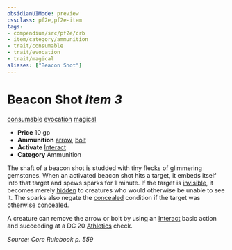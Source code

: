 ```yaml
---
obsidianUIMode: preview
cssclass: pf2e,pf2e-item
tags:
- compendium/src/pf2e/crb
- item/category/ammunition
- trait/consumable
- trait/evocation
- trait/magical
aliases: ["Beacon Shot"]
---
```

# Beacon Shot *Item 3*  
[consumable](../../../Rules/traits/consumable.md)  [evocation](../../../Rules/traits/evocation.md)  [magical](../../../Rules/traits/magical.md)  

- **Price** 10 gp
- **Ammunition** [arrow](arrow.md), [bolt](bolt.md)
- **Activate** [Interact](../../../Rules/actions/interact.md)
- **Category** Ammunition

The shaft of a beacon shot is studded with tiny flecks of glimmering gemstones. When an activated beacon shot hits a target, it embeds itself into that target and spews sparks for 1 minute. If the target is [invisible](../../../Rules/conditions.md#Invisible), it becomes merely [hidden](../../../Rules/conditions.md#Hidden) to creatures who would otherwise be unable to see it. The sparks also negate the [concealed](../../../Rules/conditions.md#Concealed) condition if the target was otherwise [concealed](../../../Rules/conditions.md#Concealed).

A creature can remove the arrow or bolt by using an [Interact](../../../Rules/actions/interact.md) basic action and succeeding at a DC 20 [Athletics](../../skills.md#Athletics) check.

*Source: Core Rulebook p. 559*